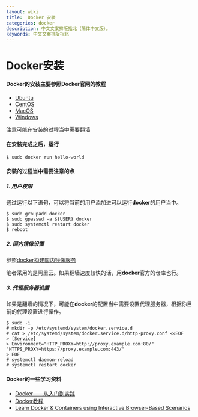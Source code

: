 ```yaml
---
layout: wiki
title:  Docker 安装
categories: docker
description: 中文文案排版指北（简体中文版）。
keywords: 中文文案排版指北
---
```


# Docker安装

#### Docker的安装主要参照Docker官网的教程

* [Ubuntu](<https://docs.docker.com/install/linux/docker-ce/ubuntu/>)
* [CentOS](<https://docs.docker.com/install/linux/docker-ce/centos/>)
* [MacOS](<https://docs.docker.com/docker-for-mac/install/>)
* [Windows](<https://docs.docker.com/docker-for-windows/>)

注意可能在安装的过程当中需要翻墙



#### 在安装完成之后，运行

```shell
$ sudo docker run hello-world
```



#### 安装的过程当中需要注意的点

##### 1. 用户权限

通过运行以下语句，可以将当前的用户添加进可以运行**docker**的用户当中。

```shell
$ sudo groupadd docker
$ sudo gpasswd -a ${USER} docker
$ sudo systemctl restart docker
$ reboot
```

##### 2. 国内镜像设置

参照[docker构建国内镜像服务](<https://blog.csdn.net/xxb249/article/details/79469534>)

笔者采用的是阿里云。如果翻墙速度较快的话，用**docker**官方的仓库也行。

##### 3. 代理服务器设置

如果是翻墙的情况下，可能在**docker**的配置当中需要设置代理服务器，根据你目前的代理设置进行操作。

```shell
$ sudo -i
# mkdir -p /etc/systemd/system/docker.service.d
# cat > /etc/systemd/system/docker.service.d/http-proxy.conf <<EOF
> [Service]
> Environment="HTTP_PROXY=http://proxy.example.com:80/" "HTTPS_PROXY=https://proxy.example.com:443/"
> EOF
# systemctl daemon-reload
# systemctl restart docker
```



#### Docker的一些学习资料

* [Docker——从入门到实践](<https://yeasy.gitbooks.io/docker_practice/>)
* [Docker教程](<https://www.w3cschool.cn/docker/>)
* [Learn Docker & Containers using Interactive Browser-Based Scenarios](<https://www.katacoda.com/courses/docker>)
